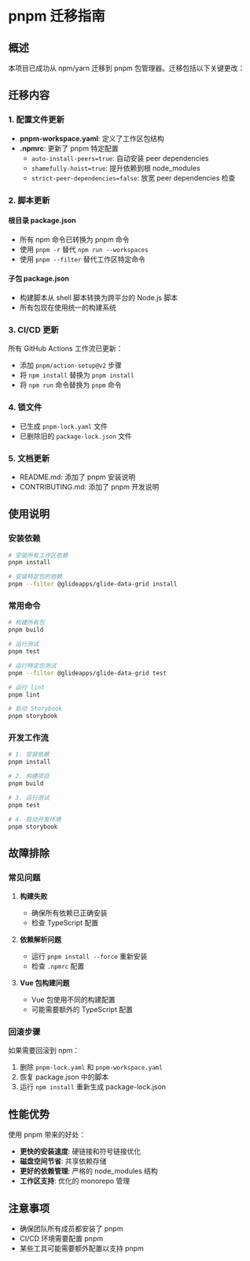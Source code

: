 # pnpm 迁移指南

## 概述

本项目已成功从 npm/yarn 迁移到 pnpm 包管理器。迁移包括以下关键更改：

## 迁移内容

### 1. 配置文件更新

- **pnpm-workspace.yaml**: 定义了工作区包结构
- **.npmrc**: 更新了 pnpm 特定配置
    - `auto-install-peers=true`: 自动安装 peer dependencies
    - `shamefully-hoist=true`: 提升依赖到根 node_modules
    - `strict-peer-dependencies=false`: 放宽 peer dependencies 检查

### 2. 脚本更新

#### 根目录 package.json

- 所有 npm 命令已转换为 pnpm 命令
- 使用 `pnpm -r` 替代 `npm run --workspaces`
- 使用 `pnpm --filter` 替代工作区特定命令

#### 子包 package.json

- 构建脚本从 shell 脚本转换为跨平台的 Node.js 脚本
- 所有包现在使用统一的构建系统

### 3. CI/CD 更新

所有 GitHub Actions 工作流已更新：

- 添加 `pnpm/action-setup@v2` 步骤
- 将 `npm install` 替换为 `pnpm install`
- 将 `npm run` 命令替换为 `pnpm` 命令

### 4. 锁文件

- 已生成 `pnpm-lock.yaml` 文件
- 已删除旧的 `package-lock.json` 文件

### 5. 文档更新

- README.md: 添加了 pnpm 安装说明
- CONTRIBUTING.md: 添加了 pnpm 开发说明

## 使用说明

### 安装依赖

```bash
# 安装所有工作区依赖
pnpm install

# 安装特定包的依赖
pnpm --filter @glideapps/glide-data-grid install
```

### 常用命令

```bash
# 构建所有包
pnpm build

# 运行测试
pnpm test

# 运行特定包测试
pnpm --filter @glideapps/glide-data-grid test

# 运行 lint
pnpm lint

# 启动 Storybook
pnpm storybook
```

### 开发工作流

```bash
# 1. 安装依赖
pnpm install

# 2. 构建项目
pnpm build

# 3. 运行测试
pnpm test

# 4. 启动开发环境
pnpm storybook
```

## 故障排除

### 常见问题

1. **构建失败**
    - 确保所有依赖已正确安装
    - 检查 TypeScript 配置

2. **依赖解析问题**
    - 运行 `pnpm install --force` 重新安装
    - 检查 `.npmrc` 配置

3. **Vue 包构建问题**
    - Vue 包使用不同的构建配置
    - 可能需要额外的 TypeScript 配置

### 回滚步骤

如果需要回滚到 npm：

1. 删除 `pnpm-lock.yaml` 和 `pnpm-workspace.yaml`
2. 恢复 package.json 中的脚本
3. 运行 `npm install` 重新生成 package-lock.json

## 性能优势

使用 pnpm 带来的好处：

- **更快的安装速度**: 硬链接和符号链接优化
- **磁盘空间节省**: 共享依赖存储
- **更好的依赖管理**: 严格的 node_modules 结构
- **工作区支持**: 优化的 monorepo 管理

## 注意事项

- 确保团队所有成员都安装了 pnpm
- CI/CD 环境需要配置 pnpm
- 某些工具可能需要额外配置以支持 pnpm
